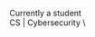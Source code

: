 Currently a student \
CS | Cybersecurity \

<!---
Hitesh01839/Hitesh01839 is a ✨ special ✨ repository because its `README.md` (this file) appears on your GitHub profile.
You can click the Preview link to take a look at your changes.
--->
